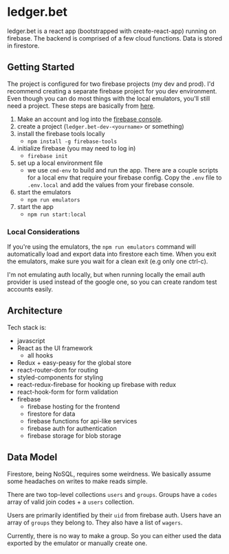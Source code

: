 # ledger.bet

ledger.bet is a react app (bootstrapped with create-react-app)
running on firebase. The backend is comprised of a few cloud functions.
Data is stored in firestore.


## Getting Started

The project is configured for two firebase projects (my dev and prod).
I'd recommend creating a separate firebase project for you dev environment.
Even though you can do most things with the local emulators, you'll still need
a project. These steps are basically from [here](https://firebase.google.com/docs/web/setup).

1. Make an account and log into the [firebase console](https://console.firebase.google.com).
2. create a project (`ledger.bet-dev-<yourname>` or something)
3. install the firebase tools locally 
    - `npm install -g firebase-tools`
4. initialize firebase (you may need to log in)
    - `firebase init`
5. set up a local environment file
    - we use `cmd-env` to build and run the app. There are a couple
    scripts for a local env that require your firebase config. Copy the
      `.env` file to `.env.local` and add the values from your firebase console.
6. start the emulators
    - `npm run emulators`
7. start the app
    - `npm run start:local`
    


### Local Considerations

If you're using the emulators, the `npm run emulators` command
will automatically load and export data into firestore each time. When
you exit the emulators, make sure you wait for a clean exit (e.g 
only one ctrl-c).

I'm not emulating auth locally, but when running locally the email
auth provider is used instead of the google one, so you can create
random test accounts easily. 
    

## Architecture

Tech stack is:

- javascript
- React as the UI framework
  - all hooks
- Redux + easy-peasy for the global store
- react-router-dom for routing
- styled-components for styling
- react-redux-firebase for hooking up firebase with redux
- react-hook-form for form validation
- firebase
    - firebase hosting for the frontend
    - firestore for data
    - firebase functions for api-like services
    - firebase auth for authentication
    - firebase storage for blob storage


## Data Model

Firestore, being NoSQL, requires some weirdness. We basically assume some
headaches on writes to make reads simple.

There are two top-level collections `users` and `groups`. Groups have
a `codes` array of valid join codes + a `users` collection.

Users are primarily identified by their `uid` from firebase auth. Users
have an array of `groups` they belong to. They also have a list of `wagers`.

Currently, there is no way to make a group. So you can either used the data
exported by the emulator or manually create one. 




